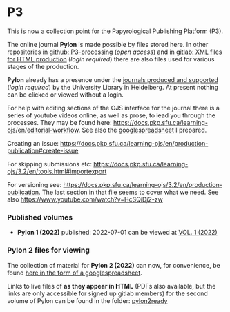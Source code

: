 # P3
This is now a collection point for the Papyrological Publishing Platform (P3). 

The online journal **Pylon** is made possible by files stored here. In other repositories in [github: P3-processing](https://github.com/hcayless/P3-processing) (_open access_) and in [gitlab: XML files for HTML production](https://gitlab.ub.uni-heidelberg.de/verlag/PapyrologicalPublicationPlatform/-/tree/master/epidoc) (_login required_) there are also files used for various stages of the production.

**Pylon** already has a presence under the [journals produced and supported](https://journals.ub.uni-heidelberg.de/index.php/pylon/login) (_login required_) by the University Library in Heidelberg.  At present nothing can be clicked or viewed without a login. 

For help with editing sections of the OJS interface for the journal there is a series of youtube videos online, as well as prose, to lead you through the processes. They may be found here: https://docs.pkp.sfu.ca/learning-ojs/en/editorial-workflow. See also the [googlespreadsheet](https://docs.google.com/spreadsheets/d/1bZDLZgtBR_2g4kMSnWHUfl92Pon8Y1nkhvb0yU2BYkc/edit#gid=0) I prepared.

Creating an issue: https://docs.pkp.sfu.ca/learning-ojs/en/production-publication#create-issue

For skipping submissions etc: https://docs.pkp.sfu.ca/learning-ojs/3.2/en/tools.html#importexport

For versioning see: https://docs.pkp.sfu.ca/learning-ojs/3.2/en/production-publication. The last section in that file seems to cover what we need. See also https://www.youtube.com/watch?v=HcSQiDj2-zw

### Published volumes

- **Pylon 1 (2022)** published: 2022-07-01 can be viewed at [VOL. 1 (2022)](https://journals.ub.uni-heidelberg.de/index.php/pylon/issue/view/6131)

### Pylon 2 files for viewing
The collection of material for **Pylon 2 (2022)** can now, for convenience, be found [here in the form of a googlespreadsheet](https://docs.google.com/spreadsheets/d/1UGFvjVt8KOZOfwsZCRbaH-jGoAorzKbmBCmWzv3acCM/edit#gid=0).

Links to live files of **as they appear in HTML** (PDFs also available, but the links are only accessible for signed up gitlab members) for the second volume of Pylon can be found in the folder: [pylon2ready](https://github.com/jcowey/P3/blob/master/pylon/pylon2ready/list.md)
